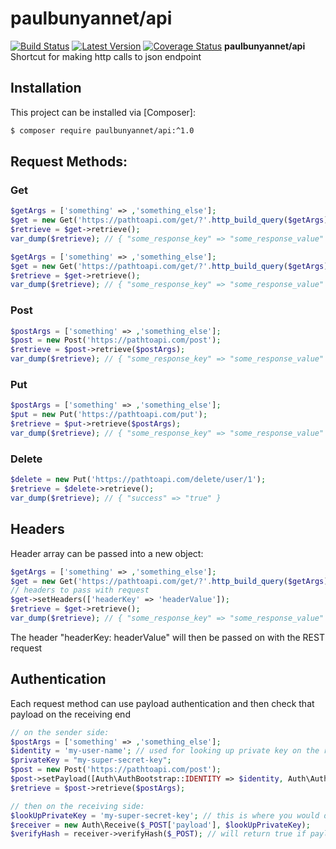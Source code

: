 # paulbunyannet/api 

[![Build Status](https://travis-ci.org/paulbunyannet/api.svg?branch=master)](https://travis-ci.org/paulbunyannet/api)
[![Latest Version](https://img.shields.io/packagist/v/paulbunyannet/api.svg?style=flat-square)](https://packagist.org/packages/paulbunyannet/api)
[![Coverage Status](https://coveralls.io/repos/github/paulbunyannet/api/badge.svg)](https://coveralls.io/github/paulbunyannet/api)
**paulbunyannet/api** Shortcut for making http calls to json endpoint


## Installation

This project can be installed via [Composer]:

``` bash
$ composer require paulbunyannet/api:^1.0
```

## Request Methods:

### Get

```php
$getArgs = ['something' => ,'something_else']; 
$get = new Get('https://pathtoapi.com/get/?'.http_build_query($getArgs));
$retrieve = $get->retrieve();
var_dump($retrieve); // { "some_response_key" => "some_response_value" }
```

```php
$getArgs = ['something' => ,'something_else']; 
$get = new Get('https://pathtoapi.com/get/?'.http_build_query($getArgs));
$retrieve = $get->retrieve();
var_dump($retrieve); // { "some_response_key" => "some_response_value" }
```

### Post

```php
$postArgs = ['something' => ,'something_else']; 
$post = new Post('https://pathtoapi.com/post');
$retrieve = $post->retrieve($postArgs);
var_dump($retrieve); // { "some_response_key" => "some_response_value" }
```

### Put

```php
$postArgs = ['something' => ,'something_else']; 
$put = new Put('https://pathtoapi.com/put');
$retrieve = $put->retrieve($postArgs);
var_dump($retrieve); // { "some_response_key" => "some_response_value" }
```

### Delete

```php
$delete = new Put('https://pathtoapi.com/delete/user/1');
$retrieve = $delete->retrieve();
var_dump($retrieve); // { "success" => "true" }
```

## Headers

Header array can be passed into a new object:

```php
$getArgs = ['something' => ,'something_else']; 
$get = new Get('https://pathtoapi.com/get/?'.http_build_query($getArgs));
// headers to pass with request
$get->setHeaders(['headerKey' => 'headerValue']);
$retrieve = $get->retrieve();
var_dump($retrieve); // { "some_response_key" => "some_response_value" }
```

The header "headerKey: headerValue" will then be passed on with the REST request

## Authentication

Each request method can use payload authentication and then check that payload on the receiving end

```php
// on the sender side:
$postArgs = ['something' => ,'something_else'];
$identity = 'my-user-name'; // used for looking up private key on the receiving side
$privateKey = "my-super-secret-key";
$post = new Post('https://pathtoapi.com/post');
$post->setPayload([Auth\AuthBootstrap::IDENTITY => $identity, Auth\AuthBootstrap::PRIVATEKEY => $privateKey]);
$retrieve = $post->retrieve($postArgs);

// then on the receiving side:
$lookUpPrivateKey = 'my-super-secret-key'; // this is where you would do a lookup for user's private key by the ideney key that was sent with the request
$receiver = new Auth\Receive($_POST['payload'], $lookUpPrivateKey);
$verifyHash = receiver->verifyHash($_POST); // will return true if payload hash sent is correct
```
